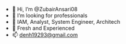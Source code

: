 - 👋 Hi, I’m @ZubairAnsari08
- 👀 I’m looking for professionals
- 🌱 IAM, Analyst, System Engineer, Architech
- 💞️ Fresh and Experienced
- 📫 denh19293@gmail.com 

<!---
ZubairAnsari08/ZubairAnsari08 is a ✨ special ✨ repository because its `README.md` (this file) appears on your GitHub profile.
You can click the Preview link to take a look at your changes.
--->
